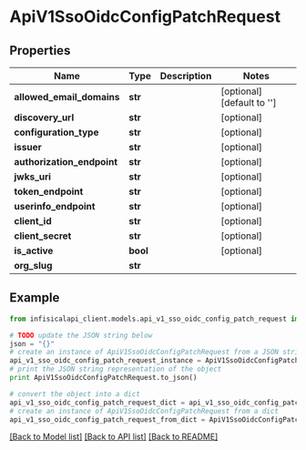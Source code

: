 # ApiV1SsoOidcConfigPatchRequest


## Properties
Name | Type | Description | Notes
------------ | ------------- | ------------- | -------------
**allowed_email_domains** | **str** |  | [optional] [default to '']
**discovery_url** | **str** |  | [optional] 
**configuration_type** | **str** |  | [optional] 
**issuer** | **str** |  | [optional] 
**authorization_endpoint** | **str** |  | [optional] 
**jwks_uri** | **str** |  | [optional] 
**token_endpoint** | **str** |  | [optional] 
**userinfo_endpoint** | **str** |  | [optional] 
**client_id** | **str** |  | [optional] 
**client_secret** | **str** |  | [optional] 
**is_active** | **bool** |  | [optional] 
**org_slug** | **str** |  | 

## Example

```python
from infisicalapi_client.models.api_v1_sso_oidc_config_patch_request import ApiV1SsoOidcConfigPatchRequest

# TODO update the JSON string below
json = "{}"
# create an instance of ApiV1SsoOidcConfigPatchRequest from a JSON string
api_v1_sso_oidc_config_patch_request_instance = ApiV1SsoOidcConfigPatchRequest.from_json(json)
# print the JSON string representation of the object
print ApiV1SsoOidcConfigPatchRequest.to_json()

# convert the object into a dict
api_v1_sso_oidc_config_patch_request_dict = api_v1_sso_oidc_config_patch_request_instance.to_dict()
# create an instance of ApiV1SsoOidcConfigPatchRequest from a dict
api_v1_sso_oidc_config_patch_request_from_dict = ApiV1SsoOidcConfigPatchRequest.from_dict(api_v1_sso_oidc_config_patch_request_dict)
```
[[Back to Model list]](../README.md#documentation-for-models) [[Back to API list]](../README.md#documentation-for-api-endpoints) [[Back to README]](../README.md)


